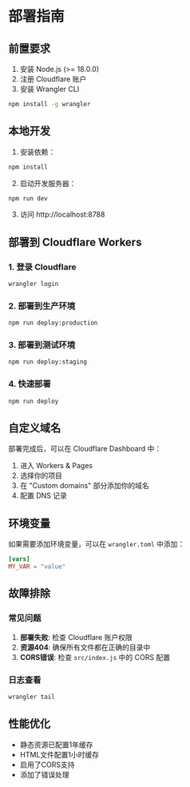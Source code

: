 # 部署指南

## 前置要求

1. 安装 Node.js (>= 18.0.0)
2. 注册 Cloudflare 账户
3. 安装 Wrangler CLI

```bash
npm install -g wrangler
```

## 本地开发

1. 安装依赖：
```bash
npm install
```

2. 启动开发服务器：
```bash
npm run dev
```

3. 访问 http://localhost:8788

## 部署到 Cloudflare Workers

### 1. 登录 Cloudflare

```bash
wrangler login
```

### 2. 部署到生产环境

```bash
npm run deploy:production
```

### 3. 部署到测试环境

```bash
npm run deploy:staging
```

### 4. 快速部署

```bash
npm run deploy
```

## 自定义域名

部署完成后，可以在 Cloudflare Dashboard 中：

1. 进入 Workers & Pages
2. 选择你的项目
3. 在 "Custom domains" 部分添加你的域名
4. 配置 DNS 记录

## 环境变量

如果需要添加环境变量，可以在 `wrangler.toml` 中添加：

```toml
[vars]
MY_VAR = "value"
```

## 故障排除

### 常见问题

1. **部署失败**: 检查 Cloudflare 账户权限
2. **资源404**: 确保所有文件都在正确的目录中
3. **CORS错误**: 检查 `src/index.js` 中的 CORS 配置

### 日志查看

```bash
wrangler tail
```

## 性能优化

- 静态资源已配置1年缓存
- HTML文件配置1小时缓存
- 启用了CORS支持
- 添加了错误处理

